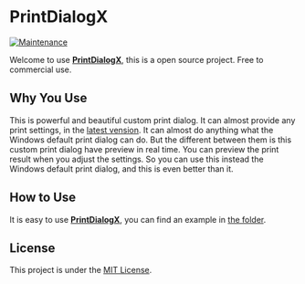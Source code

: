 # PrintDialogX

[![Maintenance](https://img.shields.io/badge/Maintained-No-red.svg)](https://github.com/Fei-Sheng-Wu/PrintDialogX/)

Welcome to use **[PrintDialogX](https://github.com/Fei-Sheng-Wu/PrintDialogX/)**, this is a open source project. Free to commercial use.

## Why You Use

This is powerful and beautiful custom print dialog. It can almost provide any print settings, in the [latest vension](https://github.com/Fei-Sheng-Wu/PrintDialogX/tree/1.4.2.0/). It can almost do anything what the Windows default print dialog can do. But the different between them is this custom print dialog have preview in real time. You can preview the print result when you adjust the settings. So you can use this instead the Windows default print dialog, and this is even better than it.

## How to Use

It is easy to use **[PrintDialogX](https://github.com/Fei-Sheng-Wu/PrintDialogX/)**, you can find an example in [the folder](https://github.com/Jet20070731/PrintDialogX/tree/1.4.2.0/PrintDialog).

## License

This project is under the [MIT License](https://github.com/Fei-Sheng-Wu/PrintDialogX/blob/master/LICENSE.txt).
